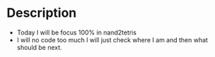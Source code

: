 # Description

- Today I will be focus 100% in nand2tetris
- I will no code too much I will just check
  where I am and then what should be next.

